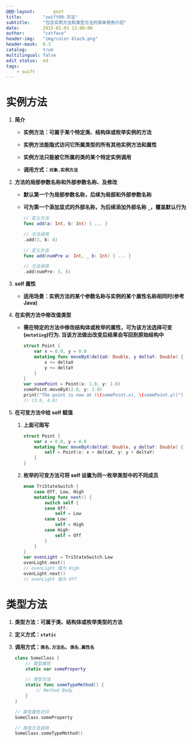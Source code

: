 ```yaml
---
@@@-layout:       post
title:        "swift09-方法"
subtitle:     "包含实例方法和类型方法的简单使用介绍"
date:         2015-01-03 12:00:00
author:       "catface"
header-img:   "img/color-black.png"
header-mask:  0.3
catalog:      true
multilingual: false
edit status:  ed
tags:
    - swift
---
```


# 实例方法

1. **简介**

	- **实例方法：可属于某个特定类、结构体或枚举实例的方法**
	
	- **实例方法能隐式访问它所属类型的所有其他实例方法和属性**
	
	- **实例方法只能被它所属的类的某个特定实例调用**
	
	- **调用方式：`对象.实例方法`**

2. **方法的局部参数名称和外部参数名称、及修改**

	- **默认第一个为局部参数名称，后续为局部和外部参数名称**
	
	- **可为第一个添加显式的外部名称，为后续添加外部名称 `_`，覆盖默认行为**

		``` swift
		// 定义方法
		func add(a: Int, b: Int) { ... }
		
		// 方法调用
		.add(3, b: 8)
		```
		
		``` swift
		// 定义方法
		func add(numPre a: Int, _ b: Int) { ... }
		
		// 方法调用
		.add(numPre: 3, 8)
		```

3. **self 属性**

	- **适用场景：实例方法的某个参数名称与实例的某个属性名称相同时(参考 Java)**

4. **在实例方法中修改值类型**

	- **需在特定的方法中修改结构体或枚举的属性，可为该方法选择可变(`mutating`)行为. 当该方法做出改变后结果会写回到原始结构中**
		
		``` swift
		struct Point {
		    var x = 0.0, y = 0.0
		    mutating func moveByX(deltaX: Double, y deltaY: Double) {
		        x += deltaX
		        y += deltaY
		    }
		}
		var somePoint = Point(x: 1.0, y: 1.0)
		somePoint.moveByX(2.0, y: 3.0)
		print("The point is now at (\(somePoint.x), \(somePoint.y))")
		// (3.0, 4.0)
		```

5. **在可变方法中给 self 赋值**

	1. **上面可简写**

		``` swift
		struct Point {
		    var x = 0.0, y = 0.0
		    mutating func moveByX(deltaX: Double, y deltaY: Double) {
		        self = Point(x: x + deltaX, y: y + deltaY)
		    }
		}
		```

	2. **枚举的可变方法可将 self 设置为同一枚举类型中的不同成员**

		``` swift
		enum TriStateSwitch {
		    case Off, Low, High
		    mutating func next() {
		        switch self {
		        case Off:
		            self = Low
		        case Low:
		            self = High
		        case High:
		            self = Off
		        }
		    }
		}
		var ovenLight = TriStateSwitch.Low
		ovenLight.next()
		// ovenLight 值为 High
		ovenLight.next()
		// ovenLight 值为 Off
		```

# 类型方法

1. 	**类型方法：可属于类、结构体或枚举类型的方法**

2. **定义方式：`static`**

3. **调用方式：`类名.方法名`、`类名.属性名`**

	``` swift
	class SomeClass {
		// 类型属性
		static var someProperty

		// 类型方法
	    static func someTypeMethod() {
	        // Method Body
	    }
	}
	
	// 类型属性访问
	SomeClass.someProperty

	// 类型方法调用	
	SomeClass.someTypeMethod()
	```